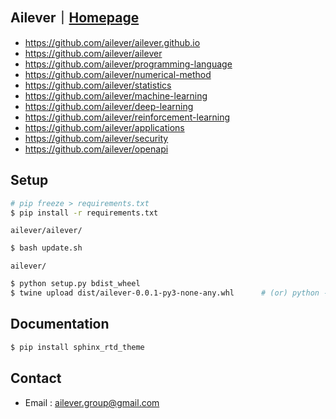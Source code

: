 ## Ailever｜[Homepage](https://ailever.github.io/)
- https://github.com/ailever/ailever.github.io
- https://github.com/ailever/ailever
- https://github.com/ailever/programming-language
- https://github.com/ailever/numerical-method
- https://github.com/ailever/statistics
- https://github.com/ailever/machine-learning
- https://github.com/ailever/deep-learning
- https://github.com/ailever/reinforcement-learning
- https://github.com/ailever/applications
- https://github.com/ailever/security
- https://github.com/ailever/openapi


## Setup
```bash
# pip freeze > requirements.txt
$ pip install -r requirements.txt
```

`ailever/ailever/`
```bash
$ bash update.sh
```
`ailever/`
```bash
$ python setup.py bdist_wheel
$ twine upload dist/ailever-0.0.1-py3-none-any.whl      # (or) python -m twine upload dist/ailever-0.0.1-py3-none-any.whl
```


<!--
**ailever/ailever** is a ✨ _special_ ✨ repository because its `README.md` (this file) appears on your GitHub profile.

Here are some ideas to get you started:

- 🔭 I’m currently working on ...
- 🌱 I’m currently learning ...
- 👯 I’m looking to collaborate on ...
- 🤔 I’m looking for help with ...
- 💬 Ask me about ...
- 📫 How to reach me: ...
- 😄 Pronouns: ...
- ⚡ Fun fact: ...
-->


## Documentation
```bash
$ pip install sphinx_rtd_theme
```

## Contact
- Email : ailever.group@gmail.com
